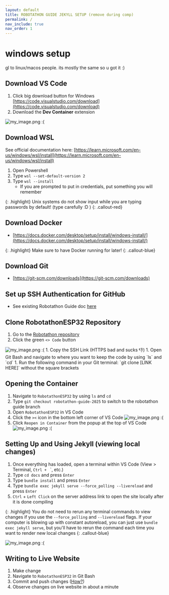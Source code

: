 ```yaml
---
layout: default
title: ROBOTATHON GUIDE JEKYLL SETUP (remove during comp)
permalink: /
nav_include: true
nav_order: 1
---
```


# windows setup
gl to linux/macos people. its mostly the same so u got it :)

## Download VS Code 
1. Click big download button for Windows
[https://code.visualstudio.com/download](https://code.visualstudio.com/download)        
1. Download the **Dev Container** extension

<img src="{{ '/_assets/images/dev_container.png' | prepend: site.baseurl }}" alt="my_image.png :(">

## Download WSL
See official documentation here: [https://learn.microsoft.com/en-us/windows/wsl/install](https://learn.microsoft.com/en-us/windows/wsl/install)
1. Open Powershell
1. Type `wsl --set-default-version 2`
1. Type `wsl --install`
   - If you are prompted to put in credentials, put something you will remember

{: .highlight}
Unix systems do not show input while you are typing passwords by default! (type carefully :D ) 
{: .callout-red}

## Download Docker
-  [https://docs.docker.com/desktop/setup/install/windows-install/](https://docs.docker.com/desktop/setup/install/windows-install/)

{: .highlight}
Make sure to have Docker running for later!
{: .callout-blue}

## Download Git
- [https://git-scm.com/downloads](https://git-scm.com/downloads)

## Set up SSH Authentication for GitHub
- See existing Robotathon Guide doc [here](https://ut-ras.github.io/RobotathonESP32/getting-started/environment-setup/windows-setup#set-up-git-ssh-authentication)

## Clone RobotathonESP32 Repository 
1. Go to the [Robotathon repository](https://github.com/ut-ras/RobotathonESP32/tree/main)
1. Click the green `<> Code` button

<img src="{{ '/_assets/images/ssh_link_copy.png' | prepend: site.baseurl }}" alt="my_image.png :(">
1. Copy the SSH Link (HTTPS bad and sucks 👎)
1. Open Git Bash and navigate to where you want to keep the code by using `ls` and `cd`
1. Run the following command in your Git terminal: `git clone [LINK HERE]` without the square brackets


## Opening the Container
1. Navigate to `RobotathonESP32` by using `ls` and `cd`
1. Type `git checkout robotathon-guide-2025` to switch to the robotathon guide branch
1. Open `RobotathonESP32` in VS Code
1. Click the `><` icon in the bottom left corner of VS Code
      <img src="{{ '/_assets/images/the_vscode_thing.png' | prepend: site.baseurl }}" alt="my_image.png :(">
1. Click `Reopen in Container` from the popup at the top of VS Code
      <img src="{{ '/_assets/images/reopen.png' | prepend: site.baseurl }}" alt="my_image.png :(">

## Setting Up and Using Jekyll (viewing local changes)
1. Once everything has loaded, open a terminal within VS Code (View > Terminal, `Ctrl + ` `, etc.)
1. Type `cd docs` and press `Enter`
1. Type `bundle install` and press `Enter`
1. Type `bundle exec jekyll serve --force_polling --livereload` and press `Enter`
1. `Ctrl` + `Left Click` on the server address link to open the site locally after it is done compiling

{: .highlight}
You do not need to rerun any terminal commands to view changes if you use the `--force_polling` and `--livereload` flags. If your computer is blowing up with constant autoreload, you can just use `bundle exec jekyll serve`, but you'll have to rerun the command each time you want to render new local changes 
{: .callout-blue}

<img src="{{ '/_assets/images/server_link.png' | prepend: site.baseurl }}" alt="my_image.png :(">

## Writing to Live Website
1. Make change
1. Navigate to `RobotathonESP32` in Git Bash
1. Commit and push changes ([How?](https://ut-ras.github.io/RobotathonESP32/getting-started/git))
1. Observe changes on live website in about a minute